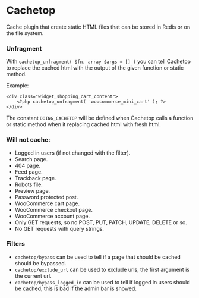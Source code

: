 # Cachetop

Cache plugin that create static HTML files that can be stored in Redis or on the file system.

### Unfragment

With `cachetop_unfragment( $fn, array $args = [] )` you can tell Cachetop to replace the cached html with the output of the given function or static method.

Example:

```
<div class="widget_shopping_cart_content">
    <?php cachetop_unfragment( 'woocommerce_mini_cart' ); ?>
</div>
```

The constant `DOING_CACHETOP` will be defined when Cachetop calls a function or static method when it replacing cached html with fresh html.

### Will not cache:

- Logged in users (if not changed with the filter).
- Search page.
- 404 page.
- Feed page.
- Trackback page.
- Robots file.
- Preview page.
- Password protected post.
- WooCommerce cart page.
- WooCommerce checkout page.
- WooCommerce account page.
- Only GET requests, so no POST, PUT, PATCH, UPDATE, DELETE or so.
- No GET requests with query strings.

### Filters

- `cachetop/bypass` can be used to tell if a page that should be cached should be bypassed.
- `cachetop/exclude_url` can be used to exclude urls, the first argument is the current url.
- `cachetop/bypass_logged_in` can be used to tell if logged in users should be cached, this is bad if the admin bar is showed.
